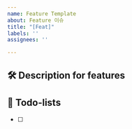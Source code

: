 ```yaml
---
name: Feature Template
about: Feature 이슈
title: "[Feat]"
labels: ''
assignees: ''

---
```


## 🛠️ Description for features


## 📝 Todo-lists

- [ ]
